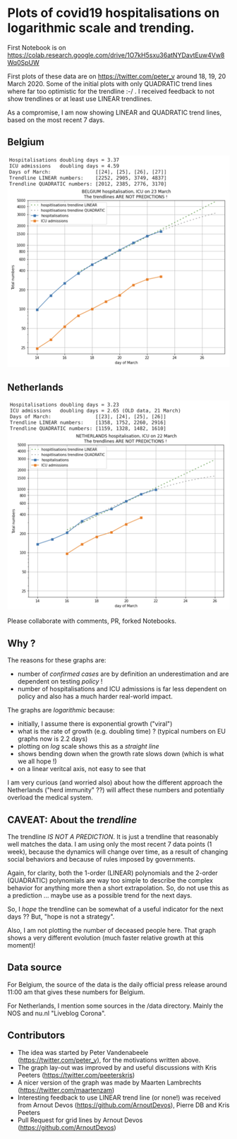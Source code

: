 # Plots of covid19 hospitalisations on logarithmic scale and trending.

First Notebook is on https://colab.research.google.com/drive/1O7kH5sxu36atNYDavtEuw4Vw8Wq0SpUW

First plots of these data are on https://twitter.com/peter_v around 18, 19, 20 March 2020. Some of the initial plots with only QUADRATIC trend lines where far too optimistic for the trendline :-/ . I received feedback to not show trendlines or at least use LINEAR trendlines.

As a compromise, I am now showing LINEAR and QUADRATIC trend lines, based on the most recent 7 days.

## Belgium

![covid19-log-hospital-admissions-belgium](./images/covid19-log-belgium-2020-03-23.png "covid19 log hospital admissions belgium")

## Netherlands

![covid19-log-hospital-admissions-netherlands](./images/covid19-log-netherlands-2020-03-22.png "covid19 log hospital admissions netherlands")

Please collaborate with comments, PR, forked Notebooks.

## Why ?

The reasons for these graphs are:

* number of _confirmed cases_ are by definition an underestimation and are dependent on testing _policy_ !
* number of hospitalisations and ICU admissions is far less dependent on policy and also has a much harder real-world impact.

The graphs are _logarithmic_ because:

* initially, I assume there is exponential growth ("viral")
* what is the rate of growth (e.g. doubling time) ? (typical numbers on EU graphs now is 2.2 days)
* plotting on _log_ scale shows this as a _straight line_
* shows bending down when the growth rate slows down (which is what we all hope !)
* on a linear veritcal axis, not easy to see that

I am very curious (and worried also) about how the different approach the Netherlands ("herd immunity" ??) will affect these numbers and potentially overload the medical system.

## CAVEAT: About the *trendline*

The trendline *IS NOT A PREDICTION*. It is just a trendline that reasonably well matches the data. I am using only the most recent 7 data points (1 week), because the dynamics will change over time, as a result of changing social behaviors and because of rules imposed by governments.

Again, for clarity, both the 1-order (LINEAR) polynomials and the 2-order (QUADRATIC) polynomials are way too simple to describe the complex behavior for anything more then a short extrapolation. So, do not use this as a prediction ... maybe use as a possible trend for the next days.

So, I _hope_ the trendline can be somewhat of a useful indicator for the next days ?? But, "hope is not a strategy".

Also, I am not plotting the number of deceased people here. That graph shows a very different evolution (much faster relative growth at this moment)!

## Data source

For Belgium, the source of the data is the daily official press release around 11:00 am that gives these numbers for Belgium.

For Netherlands, I mention some sources in the /data directory. Mainly the NOS and nu.nl "Liveblog Corona".

## Contributors

* The idea was started by Peter Vandenabeele (https://twitter.com/peter_v), for the motivations written above.
* The graph lay-out was improved by and useful discussions with Kris Peeters (https://twitter.com/peeterskris)
* A nicer version of the graph was made by Maarten Lambrechts (https://twitter.com/maartenzam)
* Interesting feedback to use LINEAR trend line (or none!) was received from Arnout Devos (https://github.com/ArnoutDevos), Pierre DB and Kris Peeters
* Pull Request for grid lines by Arnout Devos (https://github.com/ArnoutDevos)
